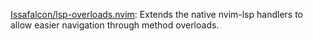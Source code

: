 





[Issafalcon/lsp-overloads.nvim](https://github.com/Issafalcon/lsp-overloads.nvim): Extends the native nvim-lsp handlers to allow easier navigation through method overloads.






